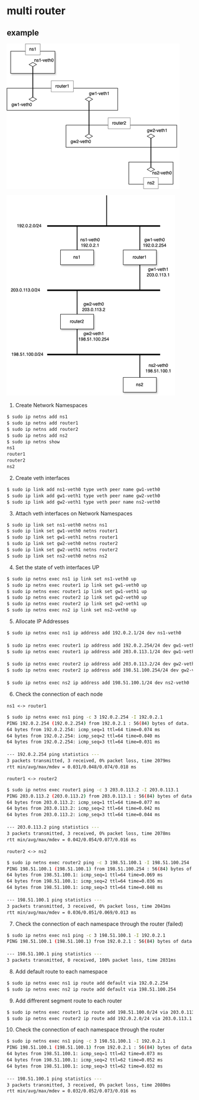 # multi router

## example

![Network Configration Diagram(Physical)](./assets/multi-router-network-physical.drawio.png)

![Network Configration Diagram(Logical)](./assets/multi-router-network-logical.drawio.png)

1. Create Network Namespaces
```bash
$ sudo ip netns add ns1
$ sudo ip netns add router1
$ sudo ip netns add router2
$ sudo ip netns add ns2
$ sudo ip netns show
ns1
router1
router2
ns2
```

2. Create veth interfaces
```bash
$ sudo ip link add ns1-veth0 type veth peer name gw1-veth0
$ sudo ip link add gw1-veth1 type veth peer name gw2-veth0
$ sudo ip link add gw2-veth1 type veth peer name ns2-veth0
```

3. Attach veth interfaces on Network Namespaces
```bash
$ sudo ip link set ns1-veth0 netns ns1
$ sudo ip link set gw1-veth0 netns router1
$ sudo ip link set gw1-veth1 netns router1
$ sudo ip link set gw2-veth0 netns router2
$ sudo ip link set gw2-veth1 netns router2
$ sudo ip link set ns2-veth0 netns ns2
```

4. Set the state of veth interfaces UP
```bash
$ sudo ip netns exec ns1 ip link set ns1-veth0 up
$ sudo ip netns exec router1 ip link set gw1-veth0 up
$ sudo ip netns exec router1 ip link set gw1-veth1 up
$ sudo ip netns exec router2 ip link set gw2-veth0 up
$ sudo ip netns exec router2 ip link set gw2-veth1 up
$ sudo ip netns exec ns2 ip link set ns2-veth0 up
```

5. Allocate IP Addresses
```bash
$ sudo ip netns exec ns1 ip address add 192.0.2.1/24 dev ns1-veth0

$ sudo ip netns exec router1 ip address add 192.0.2.254/24 dev gw1-veth0
$ sudo ip netns exec router1 ip address add 203.0.113.1/24 dev gw1-veth1

$ sudo ip netns exec router2 ip address add 203.0.113.2/24 dev gw2-veth0
$ sudo ip netns exec router2 ip address add 198.51.100.254/24 dev gw2-veth1

$ sudo ip netns exec ns2 ip address add 198.51.100.1/24 dev ns2-veth0
```

6. Check the connection of each node

`ns1 <-> router1`
```bash
$ sudo ip netns exec ns1 ping -c 3 192.0.2.254 -I 192.0.2.1
PING 192.0.2.254 (192.0.2.254) from 192.0.2.1 : 56(84) bytes of data.
64 bytes from 192.0.2.254: icmp_seq=1 ttl=64 time=0.074 ms
64 bytes from 192.0.2.254: icmp_seq=2 ttl=64 time=0.040 ms
64 bytes from 192.0.2.254: icmp_seq=3 ttl=64 time=0.031 ms

--- 192.0.2.254 ping statistics ---
3 packets transmitted, 3 received, 0% packet loss, time 2079ms
rtt min/avg/max/mdev = 0.031/0.048/0.074/0.018 ms
```

`router1 <-> router2`
```bash
$ sudo ip netns exec router1 ping -c 3 203.0.113.2 -I 203.0.113.1
PING 203.0.113.2 (203.0.113.2) from 203.0.113.1 : 56(84) bytes of data.
64 bytes from 203.0.113.2: icmp_seq=1 ttl=64 time=0.077 ms
64 bytes from 203.0.113.2: icmp_seq=2 ttl=64 time=0.042 ms
64 bytes from 203.0.113.2: icmp_seq=3 ttl=64 time=0.044 ms

--- 203.0.113.2 ping statistics ---
3 packets transmitted, 3 received, 0% packet loss, time 2078ms
rtt min/avg/max/mdev = 0.042/0.054/0.077/0.016 ms
```

`router2 <-> ns2`
```bash
$ sudo ip netns exec router2 ping -c 3 198.51.100.1 -I 198.51.100.254
PING 198.51.100.1 (198.51.100.1) from 198.51.100.254 : 56(84) bytes of data.
64 bytes from 198.51.100.1: icmp_seq=1 ttl=64 time=0.069 ms
64 bytes from 198.51.100.1: icmp_seq=2 ttl=64 time=0.036 ms
64 bytes from 198.51.100.1: icmp_seq=3 ttl=64 time=0.048 ms

--- 198.51.100.1 ping statistics ---
3 packets transmitted, 3 received, 0% packet loss, time 2041ms
rtt min/avg/max/mdev = 0.036/0.051/0.069/0.013 ms
```

7. Check the connection of each namespace through the router (failed)
```bash
$ sudo ip netns exec ns1 ping -c 3 198.51.100.1 -I 192.0.2.1
PING 198.51.100.1 (198.51.100.1) from 192.0.2.1 : 56(84) bytes of data.

--- 198.51.100.1 ping statistics ---
3 packets transmitted, 0 received, 100% packet loss, time 2031ms
```

8. Add default route to each namespace
```bash
$ sudo ip netns exec ns1 ip route add default via 192.0.2.254
$ sudo ip netns exec ns2 ip route add default via 198.51.100.254
```

9. Add diffrerent segment route to each router
```bash
$ sudo ip netns exec router1 ip route add 198.51.100.0/24 via 203.0.113.2
$ sudo ip netns exec router2 ip route add 192.0.2.0/24 via 203.0.113.1
```

10. Check the connection of each namespace through the router
```bash
$ sudo ip netns exec ns1 ping -c 3 198.51.100.1 -I 192.0.2.1
PING 198.51.100.1 (198.51.100.1) from 192.0.2.1 : 56(84) bytes of data.
64 bytes from 198.51.100.1: icmp_seq=1 ttl=62 time=0.073 ms
64 bytes from 198.51.100.1: icmp_seq=2 ttl=62 time=0.052 ms
64 bytes from 198.51.100.1: icmp_seq=3 ttl=62 time=0.032 ms

--- 198.51.100.1 ping statistics ---
3 packets transmitted, 3 received, 0% packet loss, time 2080ms
rtt min/avg/max/mdev = 0.032/0.052/0.073/0.016 ms
```
